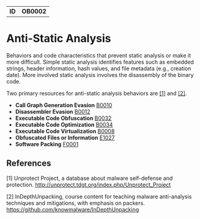 |||
|---|---|
|**ID**|**OB0002**|


# Anti-Static Analysis
Behaviors and code characteristics that prevent static analysis or make it more difficult. Simple static analysis identifies features such as embedded strings, header information, hash values, and file metadata (e.g., creation date). More involved static analysis involves the disassembly of the binary code.

Two primary resources for anti-static analysis behaviors are [[1]](#1) and [[2]](#2).

* **Call Graph Generation Evasion** [B0010](../anti-static-analysis/evade-call-graph.md)
* **Disassembler Evasion** [B0012](../anti-static-analysis/evade-disassembler.md)
* **Executable Code Obfuscation** [B0032](../anti-static-analysis/exe-code-obfuscate.md)
* **Executable Code Optimization** [B0034](../anti-static-analysis/exe-code-optimize.md)
* **Executable Code Virtualization** [B0008](../anti-static-analysis/exe-code-virtualize.md)
* **Obfuscated Files or Information** [E1027](../defense-evasion/obfuscate-files.md)
* **Software Packing** [F0001](../anti-static-analysis/software-packing.md)

References
----------
<a name="1">[1]</a> Unprotect Project, a database about malware self-defense and protection. http://unprotect.tdgt.org/index.php/Unprotect_Project

<a name="2">[2]</a> InDepthUnpacking, course content for teaching malware anti-analysis techniques and mitigations, with emphasis on packers. https://github.com/knowmalware/InDepthUnpacking
